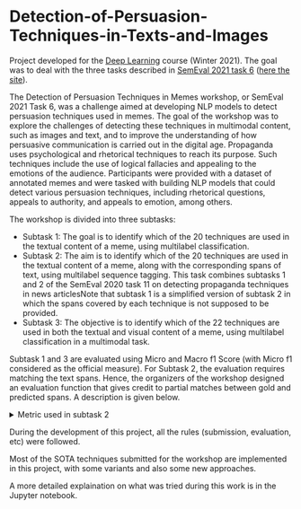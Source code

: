 # Detection-of-Persuasion-Techniques-in-Texts-and-Images

Project developed for the [Deep Learning](https://corsidilaurea.uniroma1.it/en/view-course-details/2021/30430/20210916103754/d0d41e8f-68d0-47e4-8ec2-1179259a2a30/dd154448-c5aa-4ef0-a78c-b2cc47ae5898/268eb50b-2dc5-4e5b-81b6-1eb69c3d142b/e1606431-a5e0-4435-aa06-4ff4b4e33b28?guid_cv=dd154448-c5aa-4ef0-a78c-b2cc47ae5898&current_erogata=d0d41e8f-68d0-47e4-8ec2-1179259a2a30) course (Winter 2021). The goal was to deal with the three tasks described in [SemEval 2021 task 6](https://arxiv.org/pdf/2105.09284.pdf) ([here the site](https://propaganda.math.unipd.it/semeval2021task6/)).

The Detection of Persuasion Techniques in Memes workshop, or SemEval 2021 Task 6, was a challenge aimed at developing NLP models to detect persuasion techniques used in memes. The goal of the workshop was to explore the challenges of detecting these techniques in multimodal content, such as images and text, and to improve the understanding of how persuasive communication is carried out in the digital age. Propaganda uses psychological and rhetorical techniques to reach its purpose. Such techniques include the use of logical fallacies and appealing to the emotions of the audience. Participants were provided with a dataset of annotated memes and were tasked with building NLP models that could detect various persuasion techniques, including rhetorical questions, appeals to authority, and appeals to emotion, among others.

The workshop is divided into three subtasks:
- Subtask 1: The goal is to identify which of the 20 techniques are used in the textual content of a meme, using multilabel classification.
- Subtask 2: The aim is to identify which of the 20 techniques are used in the textual content of a meme, along with the corresponding spans of text, using multilabel sequence tagging. This task combines subtasks 1 and 2 of the SemEval 2020 task 11 on detecting propaganda techniques in news articlesNote that subtask 1 is a simplified version of subtask 2 in which the spans covered by each technique is not supposed to be provided.
- Subtask 3: The objective is to identify which of the 22 techniques are used in both the textual and visual content of a meme, using multilabel classification in a multimodal task.

Subtask 1 and 3 are evaluated using Micro and Macro f1 Score (with Micro f1 considered as the official measure). For Subtask 2, the evaluation requires
matching the text spans. Hence, the organizers of the workshop designed an evaluation function that gives credit to partial matches between gold and predicted spans. A description is given below.
<details>
  <summary>Metric used in subtask 2 </summary>
  (This section is taken directly from the paper)
Let document _d_ be represented as a sequence of characters. The _i-th_ propagandistic text fragment is then represented as a sequence of contiguous characters t ⊆ d. A document includes a set of (possibly overlapping) fragments _T_. Similarly, a learning algorithm produces a set _S_ with fragments s ⊆ d, predicted on _d_. A labeling function l(x) ∈ {1, . . . , 20} associates t ∈ T, s ∈ S with one of the techniques.
We define the following function to handle partial overlaps of fragments with the same labels: $C(s, t, h) = \frac{|(s ∩ t)|}{h} δ (l(s), l(t))$, where _h_ is a normalizing factor and δ(a, b) = 1 if a = b, and 0, otherwise.  Given the previous equation, we now define variants of precision and recall that can account for the imbalance in the corpus: $P(S, T) = \frac{1}{|S|} \sum_{s ∈ S, t ∈ T} C(s, t, |s|)$ (2), and $R(S, T) = \frac{1}{|T|} \sum_{s ∈ S, t ∈ T} C(s, t, |t|)$ (3), where (2) is zero if |S| = 0, and Eq. (3) is zero if |T| = 0.
</details>

During the development of this project, all the rules (submission, evaluation, etc) were followed.

Most of the SOTA techniques submitted for the workshop are implemented in this project, with some variants and also some new approaches.

A more detailed explaination on what was tried during this work is in the Jupyter notebook.
